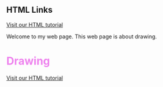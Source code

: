 <!DOCTYPE html>
<html> 
 <head> 
  <title>Example web page</title> 
 </head>
 <body>
  <h2>HTML Links</h2>
<p><a href="https://www.w3schools.com/html/">Visit our HTML tutorial</a></p>
   <p>
     Welcome to my web page.  This
     web page is about drawing.
   </p>
  <h1 style="color:Violet;">Drawing</h1>
  <a href="">Visit our HTML tutorial</a>
 </body>
</html>
